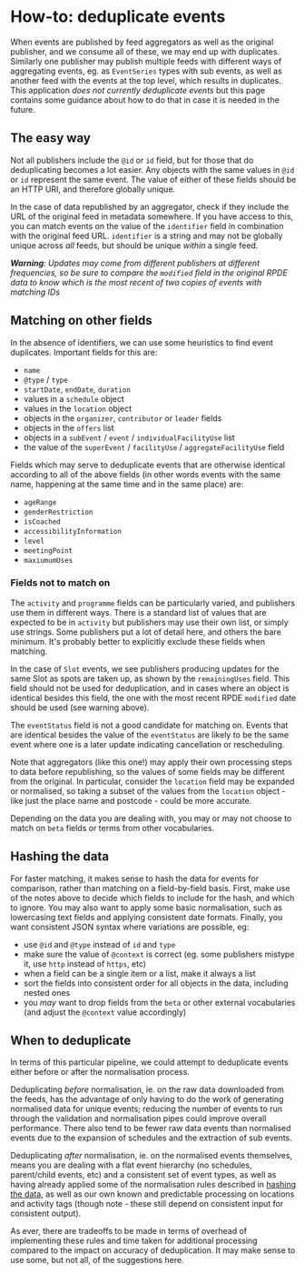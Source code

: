 # How-to: deduplicate events

When events are published by feed aggregators as well as the original publisher, and we consume all of these, we may end up with duplicates. Similarly one publisher may publish multiple feeds with different ways of aggregating events, eg. as `EventSeries` types with sub events, as well as another feed with the events at the top level, which results in duplicates. This application _does not currently deduplicate events_ but this page contains some guidance about how to do that in case it is needed in the future.

## The easy way

Not all publishers include the `@id` or `id` field, but for those that do deduplicating becomes a lot easier. Any objects with the same values in `@id` or `id` represent the same event. The value of either of these fields should be an HTTP URI, and therefore globally unique.

In the case of data republished by an aggregator, check if they include the URL of the original feed in metadata somewhere. If you have access to this, you can match events on the value of the `identifier` field in combination with the original feed URL. `identifier` is a string and may not be globally unique across _all_ feeds, but should be unique _within_ a single feed.

_**Warning**: Updates may come from different publishers at different frequencies, so be sure to compare the `modified` field in the original RPDE data to know which is the most recent of two copies of events with matching IDs_

## Matching on other fields

In the absence of identifiers, we can use some heuristics to find event duplicates. Important fields for this are:

* `name`
* `@type` / `type`
* `startDate`, `endDate`, `duration`
* values in a `schedule` object
* values in the `location` object
* objects in the `organizer`, `contributor` or `leader` fields
* objects in the `offers` list
* objects in a `subEvent` / `event` / `individualFacilityUse` list
* the value of the `superEvent` / `facilityUse` / `aggregateFacilityUse` field

Fields which may serve to deduplicate events that are otherwise identical according to all of the above fields (in other words events with the same name, happening at the same time and in the same place) are:

* `ageRange`
* `genderRestriction`
* `isCoached`
* `accessibilityInformation`
* `level`
* `meetingPoint`
* `maxiumumUses`

### Fields not to match on

The `activity` and `programme` fields can be particularly varied, and publishers use them in different ways. There is a standard list of values that are expected to be in `activity` but publishers may use their own list, or simply use strings. Some publishers put a lot of detail here, and others the bare minimum. It's probably better to explicitly exclude these fields when matching.

In the case of `Slot` events, we see publishers producing updates for the same Slot as spots are taken up, as shown by the `remainingUses` field. This field should not be used for deduplication, and in cases where an object is identical besides this field, the one with the most recent RPDE `modified` date should be used (see warning above).

The `eventStatus` field is not a good candidate for matching on. Events that are identical besides the value of the `eventStatus` are likely to be the same event where one is a later update indicating cancellation or rescheduling.

Note that aggregators (like this one!) may apply their own processing steps to data before republishing, so the values of some fields may be different from the original. In particular, consider the `location` field may be expanded or normalised, so taking a subset of the values from the `location` object - like just the place name and postcode - could be more accurate.

Depending on the data you are dealing with, you may or may not choose to match on `beta` fields or terms from other vocabularies.

## Hashing the data

For faster matching, it makes sense to hash the data for events for comparison, rather than matching on a field-by-field basis. First, make use of the notes above to decide which fields to include for the hash, and which to ignore. You may also want to apply some basic normalisation, such as lowercasing text fields and applying consistent date formats. Finally, you want consistent JSON syntax where variations are possible, eg:

* use `@id` and `@type` instead of `id` and `type`
* make sure the value of `@context` is correct (eg. some publishers mistype it, use `http` instead of `https`, etc)
* when a field can be a single item or a list, make it always a list
* sort the fields into consistent order for all objects in the data, including nested ones
* you *may* want to drop fields from the `beta` or other external vocabularies (and adjust the `@context` value accordingly)

## When to deduplicate

In terms of this particular pipeline, we could attempt to deduplicate events either before or after the normalisation process.

Deduplicating _before_ normalisation, ie. on the raw data downloaded from the feeds, has the advantage of only having to do the work of generating normalised data for unique events; reducing the number of events to run through the validation and normalisation pipes could improve overall performance. There also tend to be fewer raw data events than normalised events due to the expansion of schedules and the extraction of sub events.

Deduplicating _after_ normalisation, ie. on the normalised events themselves, means you are dealing with a flat event hierarchy (no schedules, parent/child events, etc) and a consistent set of event types, as well as having already applied some of the normalisation rules described in [hashing the data](#hashing-the-data), as well as our own known and predictable processing on locations and activity tags (though note - these still depend on consistent input for consistent output).

As ever, there are tradeoffs to be made in terms of overhead of implementing these rules and time taken for additional processing compared to the impact on accuracy of deduplication. It may make sense to use some, but not all, of the suggestions here.